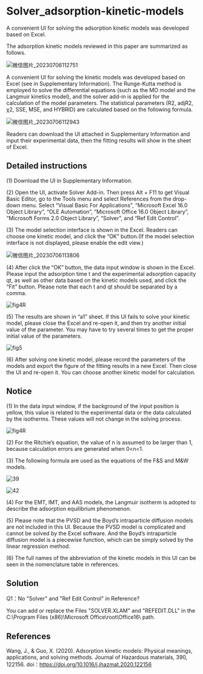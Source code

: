 # Solver_adsorption-kinetic-models
A convenient UI for solving the adsorption kinetic models was developed based on Excel.

The adsorption kinetic models reviewed in this paper are summarized as follows.

![微信图片_20230706112751](https://github.com/JunHuaBai96/Solver_adsorption-kinetic-models/assets/102909786/7683d1ef-8cb3-4381-becd-9663e29ce31b)

A convenient UI for solving the kinetic models was developed based on Excel (see in Supplementary Information). The Runge-Kutta method is employed to solve the differential equations (such as the MO model and the Langmuir kinetics model), and the solver add-in is applied for the calculation of the model parameters. The statistical parameters (R2, adjR2, χ2, SSE, MSE, and HYBRID) are calculated based on the following formula.

![微信图片_20230706112943](https://github.com/JunHuaBai96/Solver_adsorption-kinetic-models/assets/102909786/a8ae3fb2-6dbf-4dfe-aff2-23b474024b62)

Readers can download the UI attached in Supplementary Information and input their experimental data, then the fitting results will show in the sheet of Excel.

## Detailed instructions
(1) Download the UI in Supplementary Information.

(2) Open the UI, activate Solver Add-in. Then press Alt + F11 to get Visual Basic Editor, go to the Tools menu and select References from the drop-down menu. Select “Visual Basic For Applications”, “Microsoft Excel 16.0 Object Library”, “OLE Automation”, “Microsoft Office 16.0 Object Library”, “Microsoft Forms 2.0 Object Library”, “Solver”, and “Ref Edit Control”.

(3) The model selection interface is shown in the Excel. Readers can choose one kinetic model, and click the “OK” button.(If the model selection interface is not displayed, please enable the edit view.)

![微信图片_20230706113806](https://github.com/JunHuaBai96/Solver_adsorption-kinetic-models/assets/102909786/ef4ca7c2-ec4b-4b3f-81d0-600b451387dc)

(4) After click the “OK” button, the data input window is shown in the Excel. Please input the adsorption time t and the experimental adsorption capacity qt, as well as other data based on the kinetic models used, and click the “Fit” button. Please note that each t and qt should be separated by a comma. 

![fig4R](https://github.com/JunHuaBai96/Solver_adsorption-kinetic-models/assets/102909786/9332c76d-1717-412c-b2c7-4ad17aa6c0c7)

(5) The results are shown in “a1” sheet. If this UI fails to solve your kinetic model, please close the Excel and re-open it, and then try another initial value of the parameter. You may have to try several times to get the proper initial value of the parameters.

![fig5](https://github.com/JunHuaBai96/Solver_adsorption-kinetic-models/assets/102909786/73dd70b2-4ee7-4090-853a-f38ee227f7b2)

(6) After solving one kinetic model, please record the parameters of the models and export the figure of the fitting results in a new Excel. Then close the UI and re-open it. You can choose another kinetic model for calculation.

## Notice
(1) In the data input window, if the background of the input position is yellow, this value is related to the experimental data or the data calculated by the isotherms. These values will not change in the solving process.

![fig4R](https://github.com/JunHuaBai96/Solver_adsorption-kinetic-models/assets/102909786/04af07ec-7706-4cfc-b346-328ce0cc35fa)

(2) For the Ritchie’s equation, the value of n is assumed to be larger than 1, because calculation errors are generated when 0<n<1.

(3) The following formula are used as the equations of the F&S and M&W models.

![39](https://github.com/JunHuaBai96/Solver_adsorption-kinetic-models/assets/102909786/a9166054-bce9-42b1-9f33-f2de42ed666a)

![42](https://github.com/JunHuaBai96/Solver_adsorption-kinetic-models/assets/102909786/d213aa11-f8be-4b61-9acc-00c48e17f4a4)

(4) For the EMT, IMT, and AAS models, the Langmuir isotherm is adopted to describe the adsorption equilibrium phenomenon.

(5) Please note that the PVSD and the Boyd’s intraparticle diffusion models are not included in this UI. Because the PVSD model is complicated and cannot be solved by the Excel software. And the Boyd’s intraparticle diffusion model is a piecewise function, which can be simply solved by the linear regression method.

(6) The full names of the abbreviation of the kinetic models in this UI can be seen in the nomenclature table in references.

## Solution
Q1：No "Solver" and "Ref Edit Control" in Reference?

You can add or replace the Files "SOLVER.XLAM" and "REFEDIT.DLL" in the C:\Program Files (x86)\Microsoft Office\root\Office16\ path.

## References
Wang, J., & Guo, X. (2020). Adsorption kinetic models: Physical meanings, applications, and solving methods. Journal of Hazardous materials, 390, 122156. doi：https://doi.org/10.1016/j.jhazmat.2020.122156

